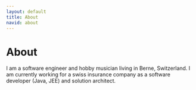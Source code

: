 ```yaml
---
layout: default
title: About
navid: about
---
```


# About

I am a software engineer and hobby musician living in Berne, Switzerland. I am currently working for a swiss insurance company as a software developer (Java, JEE) and solution architect.
